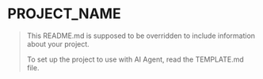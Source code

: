 # PROJECT_NAME

> This README.md is supposed to be overridden to include information about your project.
>
> To set up the project to use with AI Agent, read the TEMPLATE.md file.


